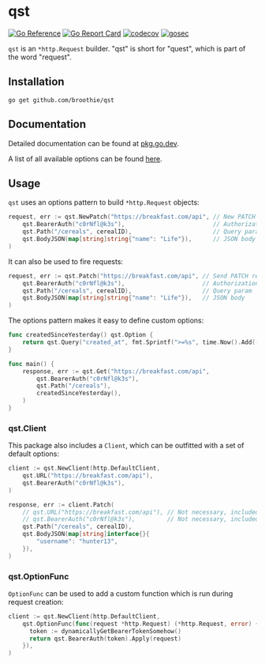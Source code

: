 # qst

[![Go Reference](https://pkg.go.dev/badge/github.com/broothie/qst.svg)](https://pkg.go.dev/github.com/broothie/qst)
[![Go Report Card](https://goreportcard.com/badge/github.com/broothie/qst)](https://goreportcard.com/report/github.com/broothie/qst)
[![codecov](https://codecov.io/gh/broothie/qst/branch/main/graph/badge.svg?token=CVMUN8Y9FV)](https://codecov.io/gh/broothie/qst)
[![gosec](https://github.com/broothie/qst/actions/workflows/gosec.yml/badge.svg)](https://github.com/broothie/qst/actions/workflows/gosec.yml)

`qst` is an `*http.Request` builder. "qst" is short for "quest", which is part of the word "request".

## Installation

```shell script
go get github.com/broothie/qst
```

## Documentation

Detailed documentation can be found at [pkg.go.dev](https://pkg.go.dev/github.com/broothie/qst).

A list of all available options can be found [here](https://pkg.go.dev/github.com/broothie/qst#Option).

## Usage

`qst` uses an options pattern to build `*http.Request` objects:

```go
request, err := qst.NewPatch("https://breakfast.com/api", // New PATCH request
    qst.BearerAuth("c0rNfl@k3s"),                         // Authorization header
    qst.Path("/cereals", cerealID),                       // Query param
    qst.BodyJSON(map[string]string{"name": "Life"}),      // JSON body
)
```

It can also be used to fire requests:

```go
request, err := qst.Patch("https://breakfast.com/api", // Send PATCH request
    qst.BearerAuth("c0rNfl@k3s"),                      // Authorization header
    qst.Path("/cereals", cerealID),                    // Query param
    qst.BodyJSON(map[string]string{"name": "Life"}),   // JSON body
)
```

The options pattern makes it easy to define custom options:

```go
func createdSinceYesterday() qst.Option {
    return qst.Query("created_at", fmt.Sprintf(">=%s", time.Now().Add(-24 * time.Hour).Format(time.RFC3339)))
}

func main() {
    response, err := qst.Get("https://breakfast.com/api",
        qst.BearerAuth("c0rNfl@k3s"),
        qst.Path("/cereals"),
        createdSinceYesterday(),
    )
}
```

### qst.Client

This package also includes a `Client`, which can be outfitted with a set of default options:

```go
client := qst.NewClient(http.DefaultClient,
    qst.URL("https://breakfast.com/api"),
    qst.BearerAuth("c0rNfl@k3s"), 
)

response, err := client.Patch(
    // qst.URL("https://breakfast.com/api"), // Not necessary, included via client
    // qst.BearerAuth("c0rNfl@k3s"),         // Not necessary, included via client
    qst.Path("/cereals", cerealID),
    qst.BodyJSON(map[string]interface{}{
        "username": "hunter13",
    }),
)
```

### qst.OptionFunc

`OptionFunc` can be used to add a custom function which is run during request creation:

```go
client := qst.NewClient(http.DefaultClient,
    qst.OptionFunc(func(request *http.Request) (*http.Request, error) {
      token := dynamicallyGetBearerTokenSomehow()
      return qst.BearerAuth(token).Apply(request)
    }),
)
```

